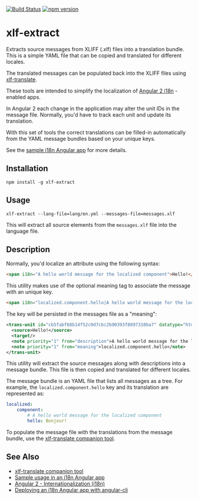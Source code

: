 [![Build Status](https://travis-ci.org/tsvetomir/xlf-extract.svg?branch=master)](https://travis-ci.org/tsvetomir/xlf-extract)
[![npm version](https://badge.fury.io/js/xlf-extract.svg)](https://badge.fury.io/js/xlf-extract)

# xlf-extract

Extracts source messages from XLIFF (.xlf) files into a translation bundle. This is a simple YAML file that can be copied and translated for different locales.

The translated messages can be populated back into the XLIFF files using [xlf-translate](https://www.npmjs.com/package/xlf-translate).

These tools are intended to simplify the localization of [Angular 2 i18n](https://angular.io/docs/ts/latest/cookbook/i18n.html) - enabled apps.

In Angular 2 each change in the application may alter the unit IDs in the message file. Normally, you'd have to track each unit and update its translation.

With this set of tools the correct translations can be filled-in automatically from the YAML message bundles based on your unique keys.

See the [sample i18n Angular app](https://github.com/tsvetomir/angular-cli-i18n-sample) for more details.

## Installation

`npm install -g xlf-extract`

## Usage

`xlf-extract --lang-file=lang/en.yml --messages-file=messages.xlf`

This will extract all source elements from the `messages.xlf` file into the language file.

## Description

Normally, you'd localize an attribute using the following syntax:

```html
<span i18n="A hello world message for the localized component">Hello!</span>
```

This utility makes use of the optional meaning tag to associate the message with an unique key.
```html
<span i18n="localized.component.hello|A hello world message for the localized component">Hello!</span>
```

The key will be persisted in the messages file as a "meaning":
```xml
<trans-unit id="cb5fabf68b14f52c0d7cbc2b90393f8897310ba7" datatype="html">
  <source>Hello!</source>
  <target/>
  <note priority="1" from="description">A hello world message for the localized component</note>
  <note priority="1" from="meaning">localized.component.hello</note>
</trans-unit>
```

This utility will extract the source messages along with descriptions into a message bundle. This file is then copied and translated for different locales.

The message bundle is an YAML file that lists all messages as a tree. For example, the `localized.component.hello` key and its translation are represented as:

```yaml
localized:
    component:
        # A hello world message for the localized component
        hello: Bonjour!
```

To populate the message file with the translations from the message bundle, use the [xlf-translate companion tool](https://www.npmjs.com/package/xlf-translate).

## See Also

* [xlf-translate companion tool](https://www.npmjs.com/package/xlf-translate)
* [Sample usage in an i18n Angular app](https://github.com/tsvetomir/angular-cli-i18n-sample)
* [Angular 2 - Internationalization (i18n)](https://angular.io/docs/ts/latest/cookbook/i18n.html)
* [Deploying an i18n Angular app with angular-cli](https://medium.com/@feloy/deploying-an-i18n-angular-app-with-angular-cli-fc788f17e358#.2qlq8lfad)

